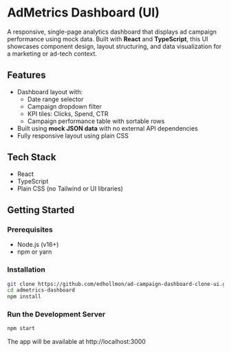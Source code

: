# AdMetrics Dashboard (UI)

A responsive, single-page analytics dashboard that displays ad campaign performance using mock data. Built with **React** and **TypeScript**, this UI showcases component design, layout structuring, and data visualization for a marketing or ad-tech context.

## Features
- Dashboard layout with:
  - Date range selector
  - Campaign dropdown filter
  - KPI tiles: Clicks, Spend, CTR
  - Campaign performance table with sortable rows
- Built using **mock JSON data** with no external API dependencies
- Fully responsive layout using plain CSS

## Tech Stack
- React
- TypeScript
- Plain CSS (no Tailwind or UI libraries)

## Getting Started

### Prerequisites

- Node.js (v16+)
- npm or yarn

### Installation

```bash
git clone https://github.com/edhollmon/ad-campaign-dashboard-clone-ui.git
cd admetrics-dashboard
npm install
```

### Run the Development Server
```bash
npm start
```
The app will be available at http://localhost:3000




